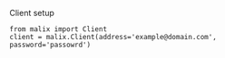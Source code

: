Client setup

    from malix import Client
    client = malix.Client(address='example@domain.com', password='passowrd')
  

